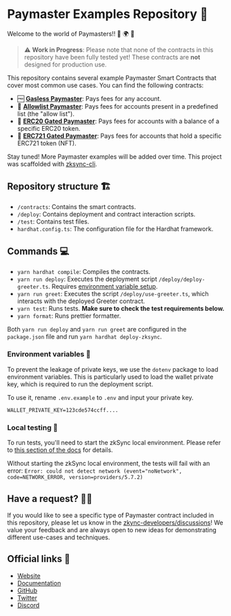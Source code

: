 # Paymaster Examples Repository 📁

Welcome to the world of Paymasters!! 🎉 🌍 🎉

> ⚠️ **Work in Progress**: Please note that none of the contracts in this repository have been fully tested yet! These contracts are **not** designed for production use.

This repository contains several example Paymaster Smart Contracts that cover most common use cases. You can find the following contracts:

- 🆓 **[Gasless Paymaster](./contracts/paymaster/GaslessPaymaster.sol)**: Pays fees for any account.
- 📜 **[Allowlist Paymaster](./contracts/paymaster/AllowlistPaymaster.sol)**: Pays fees for accounts present in a predefined list (the "allow list").
- 🎫 **[ERC20 Gated Paymaster](./contracts/paymaster/ERC20gatedPaymaster.sol)**: Pays fees for accounts with a balance of a specific ERC20 token.
- 🎨 **[ERC721 Gated Paymaster](./contracts/paymaster/ERC721gatedPaymaster.sol)**: Pays fees for accounts that hold a specific ERC721 token (NFT).

Stay tuned! More Paymaster examples will be added over time. This project was scaffolded with [zksync-cli](https://github.com/matter-labs/zksync-cli).

## Repository structure 🏗️

- `/contracts`: Contains the smart contracts.
- `/deploy`: Contains deployment and contract interaction scripts.
- `/test`: Contains test files.
- `hardhat.config.ts`: The configuration file for the Hardhat framework.

## Commands 💻

- `yarn hardhat compile`: Compiles the contracts.
- `yarn run deploy`: Executes the deployment script `/deploy/deploy-greeter.ts`. Requires [environment variable setup](#environment-variables).
- `yarn run greet`: Executes the script `/deploy/use-greeter.ts`, which interacts with the deployed Greeter contract.
- `yarn test`: Runs tests. **Make sure to check the test requirements below.**
- `yarn format`: Runs prettier formatter. 

Both `yarn run deploy` and `yarn run greet` are configured in the `package.json` file and run `yarn hardhat deploy-zksync`.

### Environment variables 🌳

To prevent the leakage of private keys, we use the `dotenv` package to load environment variables. This is particularly used to load the wallet private key, which is required to run the deployment script.

To use it, rename `.env.example` to `.env` and input your private key.

```
WALLET_PRIVATE_KEY=123cde574ccff....
```

### Local testing 🧪

To run tests, you'll need to start the zkSync local environment. Please refer to [this section of the docs](https://v2-docs.zksync.io/api/hardhat/testing.html#prerequisites) for details.

Without starting the zkSync local environment, the tests will fail with an error: `Error: could not detect network (event="noNetwork", code=NETWORK_ERROR, version=providers/5.7.2)`

## Have a request? 🙋‍♀️
If you would like to see a specific type of Paymaster contract included in this repository, please let us know in the [zkync-developers/discussions](https://github.com/zkSync-Community-Hub/zkync-developers/discussions)! We value your feedback and are always open to new ideas for demonstrating different use-cases and techniques.

## Official links 🔗

- [Website](https://zksync.io/)
- [Documentation](https://v2-docs.zksync.io/dev/)
- [GitHub](https://github.com/matter-labs)
- [Twitter](https://twitter.com/zksync)
- [Discord](https://discord.gg/nMaPGrDDwk)
